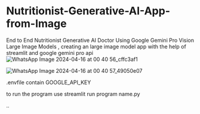 # Nutritionist-Generative-AI-App-from-Image
End to End Nutritionist Generative AI Doctor Using Google Gemini Pro Vision Large Image Models , creating an large image model app with the help of streamlit and google gemini pro api
![WhatsApp Image 2024-04-16 at 00 40 56_cffc3af1](https://github.com/Ujjwal-sinha/Nutritionist-Generative-AI-App-from-Image/assets/115147132/dbda7b4b-f25d-4ba7-93a6-20313dd00c12)

![WhatsApp Image 2024-04-16 at 00 40 57_49050e07](https://github.com/Ujjwal-sinha/Nutritionist-Generative-AI-App-from-Image/assets/115147132/d06bd737-8732-4793-ad95-b9ec473c6a06)

.envfile contain GOOGLE_API_KEY

to run the program 
use streamlit run program name.py


..
